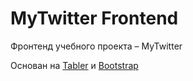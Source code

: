 # MyTwitter Frontend
Фронтенд учебного проекта – MyTwitter

Основан на [Tabler](https://tabler.github.io/) и [Bootstrap](https://getbootstrap.com/)
